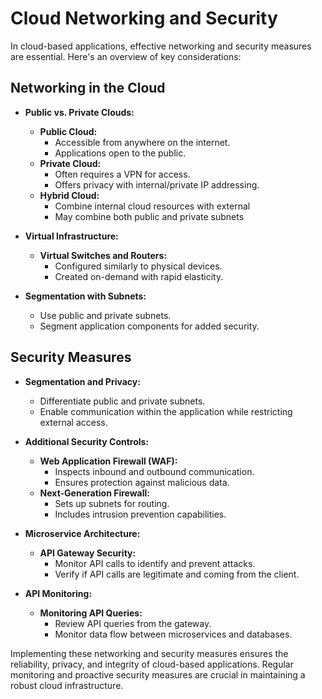 # Cloud Networking and Security

In cloud-based applications, effective networking and security measures are essential. Here's an overview of key considerations:

## Networking in the Cloud

- **Public vs. Private Clouds:**
	- **Public Cloud:**
		- Accessible from anywhere on the internet.
		- Applications open to the public.
	- **Private Cloud:**
		- Often requires a VPN for access.
		- Offers privacy with internal/private IP addressing.
	- **Hybrid Cloud:**
		- Combine internal cloud resources with external
		- May combine both public and private subnets

- **Virtual Infrastructure:**
	- **Virtual Switches and Routers:**
		- Configured similarly to physical devices.
		- Created on-demand with rapid elasticity.

- **Segmentation with Subnets:**
	- Use public and private subnets.
	- Segment application components for added security.

## Security Measures

- **Segmentation and Privacy:**
	- Differentiate public and private subnets.
	- Enable communication within the application while restricting external access.

- **Additional Security Controls:**
	- **Web Application Firewall (WAF):**
		- Inspects inbound and outbound communication.
		- Ensures protection against malicious data.
	- **Next-Generation Firewall:**
		- Sets up subnets for routing.
		- Includes intrusion prevention capabilities.

- **Microservice Architecture:**
	- **API Gateway Security:**
		- Monitor API calls to identify and prevent attacks.
		- Verify if API calls are legitimate and coming from the client.

- **API Monitoring:**
	- **Monitoring API Queries:**
		- Review API queries from the gateway.
		- Monitor data flow between microservices and databases.

Implementing these networking and security measures ensures the reliability, privacy, and integrity of cloud-based applications. Regular monitoring and proactive security measures are crucial in maintaining a robust cloud infrastructure.

